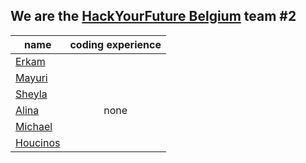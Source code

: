 ## We are the [HackYourFuture Belgium](https://github.com/HackYourFutureBelgium) team #2

| name                                     | coding experience |
| ---------------------------------------- | :---------------: |
| [Erkam](https://github.com/erkamguresen) |
| [Mayuri](https://github.com/mayuri2510)  |
| [Sheyla](https://github.com/sheybusta)   |
| [Alina](https://github.com/alinamarasca) |       none        |
| [Michael](https://github.com/Mika215)    |
| [Houcinos](https://github.com/Houcinos)  |

